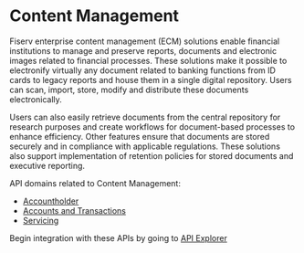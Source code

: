 # Content Management

Fiserv enterprise content management (ECM) solutions enable financial institutions to manage and preserve reports, documents and electronic images related to financial processes. These solutions make it possible to electronify virtually any document related to banking functions from ID cards to legacy reports and house them in a single digital repository. Users can scan, import, store, modify and distribute these documents electronically. 


Users can also easily retrieve documents from the central repository for research purposes and create workflows for document-based processes to enhance efficiency. Other features ensure that documents are stored securely and in compliance with applicable regulations. These solutions also support implementation of retention policies for stored documents and executive reporting.


API domains related to Content Management: 
- [Accountholder](?path=docs/fintechs/accountholder.md "Click to open")
- [Accounts and Transactions](?path=docs/fintechs/acct-and-transactions.md "Click to open")
- [Servicing](?path=docs/fintechs/servicing.md "Click to open")


Begin integration with these APIs by going to [API Explorer](?path=docs//)
